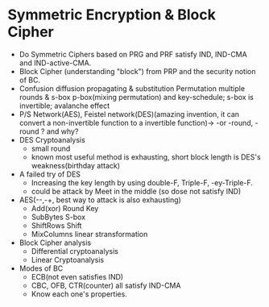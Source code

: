 # Symmetric Encryption & Block Cipher
- Do Symmetric Ciphers based on PRG and PRF satisfy IND, IND-CMA and IND-active-CMA.
- Block Cipher (understanding "block") from PRP and the security notion of BC.
- Confusion diffusion propagating  & substitution Permutation multiple rounds & s-box p-box(mixing permutation) and key-schedule; s-box is invertible; avalanche effect 
- P/S Network(AES), Feistel network(DES)(amazing invention, it can convert a non-invertible function to a invertible function)-> -or -round, -round ? and why? 
- DES Cryptoanalysis
    - small round 
    - known most useful method is exhausting, short block length is DES's weakness(birthday attack) 
- A failed try of DES
    - Increasing the key length by using double-F, Triple-F, -ey-Triple-F.
    - could be attack by Meet in the middle (so dose not satisfy IND)
- AES(--,-+, best way to attack is also exhausting)
    - Add(xor) Round Key
    - SubBytes S-box
    - ShiftRows Shift
    - MixColumns linear stransformation
- Block Cipher analysis
    - Differential cryptoanalysis 
    - Linear Cryptoanalysis
- Modes of BC
    - ECB(not even satisfies IND)
    - CBC, OFB, CTR(counter)  all satisfy IND-CMA
    - Know each one's properties.
